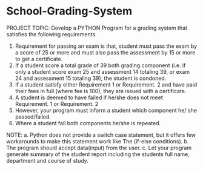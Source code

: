 # School-Grading-System

PROJECT TOPIC: Develop a PYTHON Program for a grading system that satisfies the
following requirements.
1. Requirement for passing an exam is that, student must pass the exam by a score of 25 or
more and must also pass the assessment by 15 or more to get a certificate.
2. If a student score a total grade of 39 both grading component (i.e. if only a student score
exam 25 and assessment 14 totaling 39, or exam 24 and assessment 15 totaling 39), the
student is condoned.
3. If a student satisfy either Requirement 1 or Requirement. 2 and have paid their fees in full
(where fee is 100), they are issued with a certificate.
4. A student is deemed to have failed if he/she does not meet Requirement. 1 or
Requirement. 2
5. However, your program must inform a student which component he/ she passed/failed.
6. Where a student fail both components he/she is repeated.


NOTE:
a. Python does not provide a switch case statement, but it offers few workarounds to
make this statement work like The (if-else conditions).
b. The program should accept data(input) from the user.
c. Let your program generate summary of the student report including the students
full name, department and course of study.
